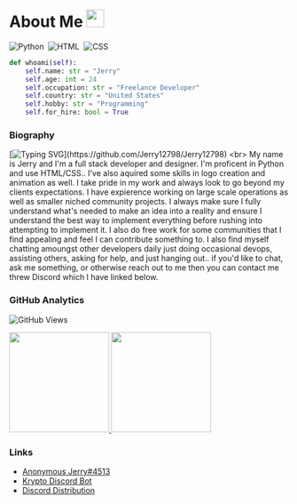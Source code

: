 # About Me <img src = "https://media2.giphy.com/media/QssGEmpkyEOhBCb7e1/giphy.gif?cid=ecf05e47a0n3gi1bfqntqmob8g9aid1oyj2wr3ds3mg700bl&rid=giphy.gif" width = 32px> </h2>
![Python](https://img.shields.io/badge/-Python-05122A?style=flat&logo=python)&nbsp;
![HTML](https://img.shields.io/badge/-HTML-05122A?style=flat&logo=HTML5)&nbsp;
![CSS](https://img.shields.io/badge/-CSS-05122A?style=flat&logo=CSS3&logoColor=1572B6)&nbsp;

```py
def whoami(self):
    self.name: str = "Jerry"
    self.age: int = 24
    self.occupation: str = "Freelance Developer"
    self.country: str = "United States"
    self.hobby: str = "Programming"
    self.for_hire: bool = True
```

### Biography
[![Typing SVG](https://readme-typing-svg.herokuapp.com?font=roboto&color=%13eb3e&size=18&vCenter=true&height=16&lines=Hey+there%2C+I'm+An%C3%B8nym%C3%B8us+Jerry;I+l%C3%B8ve+Pyth%C3%B8n!;Y%C3%B8u+can+c%C3%B8ntact+me+%C3%B8n+Disc%C3%B8rd;My+main+pr%C3%B8ject+is+my+Disc%C3%B8rd+b%C3%B8t+Krypt%C3%B8;)](https://github.com/Jerry12798/Jerry12798)
<br>
My name is Jerry and I'm a full stack developer and designer. I'm proficent in Python and use HTML/CSS.. I've also aquired some skills in logo creation and animation as well. I take pride in my work and always look to go beyond my clients expectations. I have expierence working on large scale operations as well as smaller niched community projects. I always make sure I fully understand what's needed to make an idea into a reality and ensure I understand the best way to implement everything before rushing into attempting to implement it. I also do free work for some communities that I find appealing and feel I can contribute something to. I also find myself chatting amoungst other developers daily just doing occasional devops, assisting others, asking for help, and just hanging out.. if you'd like to chat, ask me something, or otherwise reach out to me then you can contact me threw Discord which I have linked below.

### GitHub Analytics
![GitHub Views](https://komarev.com/ghpvc/?username=Jerry12798&color=4b43e6)
<br>
<p>
<a href="https://github.com/Jerry12798">
  <img height="180em" src="https://github-readme-stats-eight-theta.vercel.app/api?username=Jerry12798&show_icons=true&theme=algolia&include_all_commits=true&count_private=true"/>
  <img height="180em" src="https://github-readme-stats-eight-theta.vercel.app/api/top-langs/?username=Jerry12798&layout=compact&langs_count=8&theme=algolia"/>
</a>
</p>

### Links
- [Anonymous Jerry#4513](https://discordapp.com/users/414227652178870282/)
- [Krypto Discord Bot](https://krypto.industries)
- [Discord Distribution](https://discord.gg/SM35Sfs)